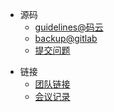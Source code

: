 <!-- * [关于](README.md) -->
<!-- * 源码 -->
* <span class="fal fa-code"></span> 源码
  * [guidelines@码云](https://gitee.com/uwings/guidelines)
  * [backup@gitlab](http://git.baotian.me:8000/jovi/guidelines)
  * [提交问题](https://gitee.com/uwings/guidelines/issues)
<!-- * 链接 -->
* <span class="fal fa-link"></span> 链接
  * [团队链接](content/teamLinks.md)
  * [会议记录](https://ued.jovi.cc/weeklymeeting/)